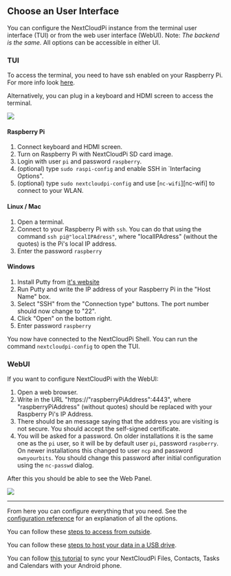 ## Choose an User Interface
You can configure the NextCloudPi instance from the terminal user interface (TUI) or from the web user interface (WebUI). 
Note: *The backend is the same.* All options can be accessible in either UI.

### TUI

To access the terminal, you need to have ssh enabled on your Raspberry Pi. For more info look [here](https://github.com/nextcloud/nextcloudpi/wiki/How-to-install-NextCloudPi-on-a-Raspberry-Pi#first-steps).

Alternatively, you can plug in a keyboard and HDMI screen to access the terminal.

![](https://camo.githubusercontent.com/4b2c6bbb044a6bd59a01582017fa91ab85e023a5/68747470733a2f2f6f776e796f7572626974732e636f6d2f77702d636f6e74656e742f75706c6f6164732f323031372f30332f6e63702d636f6e662d373030783435362e6a7067)

#### Raspberry Pi
1. Connect keyboard and HDMI screen.
2. Turn on Raspberry Pi with NextCloudPi SD card image.
3. Login with user `pi` and password `raspberry`.
4. (optional) type `sudo raspi-config` and enable SSH in `Interfacing Options".
5. (optional) type `sudo nextcloudpi-config` and use [`nc-wifi`][nc-wifi] to connect to your WLAN.

#### Linux / Mac
1. Open a terminal.
2. Connect to your Raspberry Pi with `ssh`. You can do that using the command `ssh pi@"localIPAdress"`, where "localIPAdress" (without the quotes) is the Pi's local IP address.
3. Enter the password `raspberry`


#### Windows
1. Install Putty from [it's website](http://www.putty.org/)
2. Run Putty and write the IP address of your Raspberry Pi in the "Host Name" box.
3. Select "SSH" from the "Connection type" buttons. The port number should now change to "22".
4. Click "Open" on the bottom right.
5. Enter password `raspberry`

You now have connected to the NextCloudPi Shell. You can run the command `nextcloudpi-config` to open the TUI.

### WebUI
If you want to configure NextCloudPi with the WebUI:
1. Open a web browser.
2. Write in the URL "https://"raspberryPiAddress":4443", where "raspberryPiAddress" (without quotes) should be replaced with your Raspberry Pi's IP Address.
3. There should be an message saying that the address you are visiting is not secure. You should accept the self-signed certificate. 
4. You will be asked for a password. On older installations it is the same one as the `pi` user, so it will be by default user `pi`, password `raspberry`. On newer installations this changed to user `ncp` and password `ownyourbits`. You should change this password after initial configuration using the `nc-passwd` dialog.

After this you should be able to see the Web Panel.

![](https://ownyourbits.com/wp-content/uploads/2017/09/ncp-web-demo.gif)

---

From here you can configure everything that you need. See the [configuration reference](https://github.com/nextcloud/nextcloudpi/wiki/Configuration-Reference) for an explanation of all the options.

You can follow these [steps to access from outside](https://github.com/nextcloud/nextcloudpi/wiki/How-to-access-from-outside).

You can follow these [steps to host your data in a USB drive](https://github.com/nextcloud/nextcloudpi/wiki/How-to-configure-an-external-USB-drive-with-NextCloudPi).

You can follow [this tutorial](https://ownyourbits.com/2017/12/30/sync-nextcloud-tasks-calendars-and-contacts-on-your-android-device/) to sync your NextCloudPi Files, Contacts, Tasks and Calendars with your Android phone.
